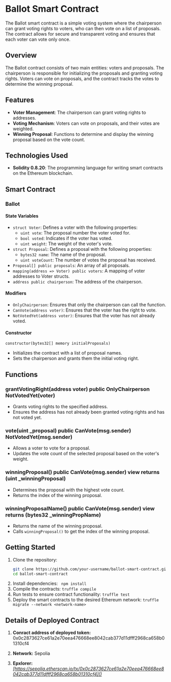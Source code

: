 # Ballot Smart Contract

The Ballot smart contract is a simple voting system where the chairperson can grant voting rights to voters, who can then vote on a list of proposals. The contract allows for secure and transparent voting and ensures that each voter can vote only once.

## Overview

The Ballot contract consists of two main entities: voters and proposals. The chairperson is responsible for initializing the proposals and granting voting rights. Voters can vote on proposals, and the contract tracks the votes to determine the winning proposal.

## Features

- **Voter Management**: The chairperson can grant voting rights to addresses.
- **Voting Mechanism**: Voters can vote on proposals, and their votes are weighted.
- **Winning Proposal**: Functions to determine and display the winning proposal based on the vote count.

## Technologies Used

- **Solidity 0.8.20**: The programming language for writing smart contracts on the Ethereum blockchain.

## Smart Contract

### Ballot

#### State Variables

- `struct Voter`: Defines a voter with the following properties:
  - `uint vote`: The proposal number the voter voted for.
  - `bool voted`: Indicates if the voter has voted.
  - `uint weight`: The weight of the voter's vote.
- `struct Proposal`: Defines a proposal with the following properties:
  - `bytes32 name`: The name of the proposal.
  - `uint voteCount`: The number of votes the proposal has received.
- `Proposal[] public proposals`: An array of all proposals.
- `mapping(address => Voter) public voters`: A mapping of voter addresses to Voter structs.
- `address public chairperson`: The address of the chairperson.

#### Modifiers

- `OnlyChairperson`: Ensures that only the chairperson can call the function.
- `CanVote(address voter)`: Ensures that the voter has the right to vote.
- `NotVotedYet(address voter)`: Ensures that the voter has not already voted.

#### Constructor

```solidity
constructor(bytes32[] memory initialProposals)
```

- Initializes the contract with a list of proposal names.
- Sets the chairperson and grants them the initial voting right.

## Functions

### grantVotingRight(address voter) public OnlyChairperson NotVotedYet(voter)

- Grants voting rights to the specified address.
- Ensures the address has not already been granted voting rights and has not voted yet.

### vote(uint \_proposal) public CanVote(msg.sender) NotVotedYet(msg.sender)

- Allows a voter to vote for a proposal.
- Updates the vote count of the selected proposal based on the voter's weight.

### winningProposal() public CanVote(msg.sender) view returns (uint \_winningProposal)

- Determines the proposal with the highest vote count.
- Returns the index of the winning proposal.

### winningProposalName() public CanVote(msg.sender) view returns (bytes32 \_winningPropName)

- Returns the name of the winning proposal.
- Calls `winningProposal()` to get the index of the winning proposal.

## Getting Started

1. Clone the repository:
   ```bash
   git clone https://github.com/your-username/ballot-smart-contract.git
   cd ballot-smart-contract
   ```
2. Install dependencies:
   ` npm install`
3. Compile the contracts:
   `truffle compile`
4. Run tests to ensure contract functionality:
   `truffle test`
5. Deploy the smart contracts to the desired Ethereum network:
   `truffle migrate --network <network-name>`

## Details of Deployed Contract

1. **Conract address of deployed token:** 0x0c2873627ce61a2e70eea476668ee8042cab377d11dfff2968ca658b01310cf4

2. **Network:** Sepolia

3. **Epxlorer:** _[https://sepolia.etherscan.io/tx/0x0c2873627ce61a2e70eea476668ee8042cab377d11dfff2968ca658b01310cf4]()_
